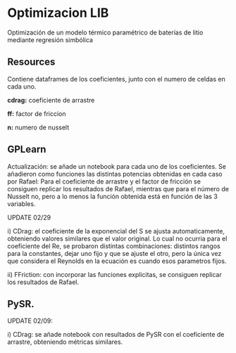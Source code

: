 # Optimizacion LIB
Optimización de un modelo térmico paramétrico de baterías de litio mediante regresión simbólica 

## Resources
Contiene dataframes de los coeficientes, junto con el numero de celdas en cada uno. 

**cdrag:** coeficiente de arrastre

**ff:** factor de friccion

**n:** numero de nusselt

## GPLearn
Actualización: se añade un notebook para cada uno de los coeficientes.  Se añadieron como funciones las distintas potencias obtenidas en cada caso por Rafael:
Para el coeficiente de arrastre y el factor de fricción se consiguen replicar los resultados de Rafael, mientras que para el número de Nusselt no, pero a lo menos la función obtenida está en función de las 3 variables. 

UPDATE 02/29 

i) CDrag: el coeficiente de la exponencial del S se ajusta automaticamente, obteniendo valores similares que el valor original. Lo cual no ocurria para el coeficiente del Re, se probaron distintas combinaciones: distintos rangos para la constantes, dejar uno fijo y que se ajuste el otro, pero la única vez que considera el Reynolds en la ecuación es cuando esos parametros fijos. 

ii) FFriction: con incorporar las funciones explicitas, se consiguen replicar los resultados de Rafael. 


## PySR.
UPDATE 02/09: 

i) CDrag: se añade notebook con resultados de PySR con el coeficiente de arrastre, obteniendo métricas similares. 
